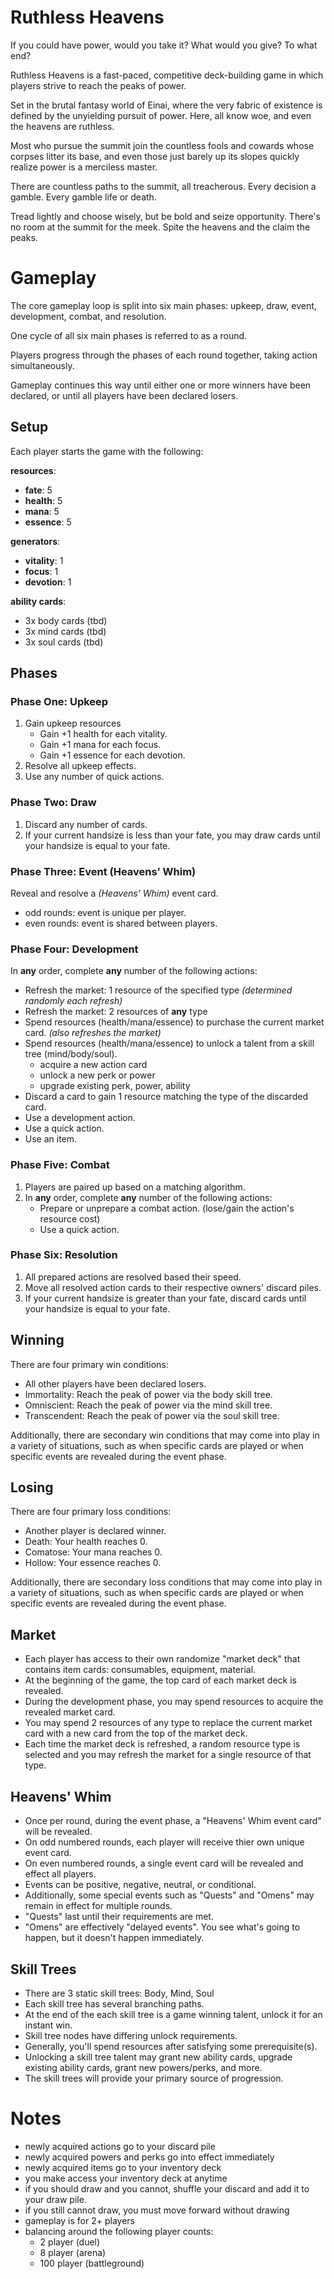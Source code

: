 # Ruthless Heavens

If you could have power, would you take it? What would you give? To what end?

Ruthless Heavens is a fast-paced, competitive deck-building game in which players strive to reach the peaks of power. 

Set in the brutal fantasy world of Einai, where the very fabric of existence is defined by the unyielding pursuit of power. Here, all know woe, and even the heavens are ruthless.

Most who pursue the summit join the countless fools and cowards whose corpses litter its base, and even those just barely up its slopes quickly realize power is a merciless master.

There are countless paths to the summit, all treacherous. Every decision a gamble. Every gamble life or death.

Tread lightly and choose wisely, but be bold and seize opportunity. There's no room at the summit for the meek. Spite the heavens and the claim the peaks.

# Gameplay

The core gameplay loop is split into six main phases: upkeep, draw, event, development, combat, and resolution. 

One cycle of all six main phases is referred to as a round. 

Players progress through the phases of each round together, taking action simultaneously. 

Gameplay continues this way until either one or more winners have been declared, or until all players have been declared losers.

## Setup

Each player starts the game with the following:

**resources**:

- **fate**: 5
- **health**: 5
- **mana**: 5
- **essence**: 5

**generators**:

- **vitality**: 1
- **focus**: 1
- **devotion**: 1

**ability cards**:
- 3x body cards (tbd)
- 3x mind cards (tbd)
- 3x soul cards (tbd)

## Phases

### Phase One: Upkeep

1. Gain upkeep resources
    - Gain +1 health for each vitality.
    - Gain +1 mana for each focus.
    - Gain +1 essence for each devotion.
2. Resolve all upkeep effects.
3. Use any number of quick actions.

### Phase Two: Draw

1. Discard any number of cards.
2. If your current handsize is less than your fate, you may draw cards until your handsize is equal to your fate.

### Phase Three: Event (Heavens’ Whim)

Reveal and resolve a *(Heavens’ Whim)* event card.

- odd rounds: event is unique per player.
- even rounds: event is shared between players.

### Phase Four: Development

In **any** order, complete **any** number of the following actions:

- Refresh the market: 1 resource of the specified type *(determined randomly each refresh)*
- Refresh the market: 2 resources of **any** type
- Spend resources (health/mana/essence) to purchase the current market card. *(also refreshes the market)*
- Spend resources (health/mana/essence) to unlock a talent from a skill tree (mind/body/soul).
  - acquire a new action card
  - unlock a new perk or power
  - upgrade existing perk, power, ability
- Discard a card to gain 1 resource matching the type of the discarded card.
- Use a development action.
- Use a quick action.
- Use an item.

### Phase Five: Combat

1. Players are paired up based on a matching algorithm.
2. In **any** order, complete **any** number of the following actions:
    - Prepare or unprepare a combat action. (lose/gain the action's resource cost)
    - Use a quick action.

### Phase Six: Resolution

1. All prepared actions are resolved based their speed.
2. Move all resolved action cards to their respective owners' discard piles.
3. If your current handsize is greater than your fate, discard cards until your handsize is equal to your fate.

## Winning

There are four primary win conditions:

- All other players have been declared losers.
- Immortality: Reach the peak of power via the body skill tree.
- Omniscient: Reach the peak of power via the mind skill tree.
- Transcendent: Reach the peak of power via the soul skill tree.

Additionally, there are secondary win conditions that may come into play in a variety of situations, such as when specific cards are played or when specific events are revealed during the event phase.

## Losing

There are four primary loss conditions:

- Another player is declared winner.
- Death: Your health reaches 0.
- Comatose: Your mana reaches 0.
- Hollow: Your essence reaches 0.

Additionally, there are secondary loss conditions that may come into play in a variety of situations, such as when specific cards are played or when specific events are revealed during the event phase.

## Market

- Each player has access to their own randomize "market deck" that contains item cards: consumables, equipment, material.
- At the beginning of the game, the top card of each market deck is revealed.
- During the development phase, you may spend resources to acquire the revealed market card.
- You may spend 2 resources of any type to replace the current market card with a new card from the top of the market deck.
- Each time the market deck is refreshed, a random resource type is selected and you may refresh the market for a single resource of that type.

## Heavens' Whim

- Once per round, during the event phase, a "Heavens' Whim event card" will be revealed.
- On odd numbered rounds, each player will receive thier own unique event card.
- On even numbered rounds, a single event card will be revealed and effect all players.
- Events can be positive, negative, neutral, or conditional.
- Additionally, some special events such as "Quests" and "Omens" may remain in effect for multiple rounds.
- "Quests" last until their requirements are met.
- "Omens" are effectively "delayed events". You see what's going to happen, but it doesn't happen immediately.

## Skill Trees

- There are 3 static skill trees: Body, Mind, Soul
- Each skill tree has several branching paths.
- At the end of the each skill tree is a game winning talent, unlock it for an instant win.
- Skill tree nodes have differing unlock requirements.
- Generally, you'll spend resources after satisfying some prerequisite(s).
- Unlocking a skill tree talent may grant new ability cards, upgrade existing ability cards, grant new powers/perks, and more.
- The skill trees will provide your primary source of progression.

# Notes

- newly acquired actions go to your discard pile
- newly acquired powers and perks go into effect immediately
- newly acquired items go to your inventory deck
- you make access your inventory deck at anytime
- if you should draw and you cannot, shuffle your discard and add it to your draw pile.
- if you still cannot draw, you must move forward without drawing
- gameplay is for 2+ players
- balancing around the following player counts:
  - 2 player (duel)
  - 8 player (arena)
  - 100 player (battleground)
